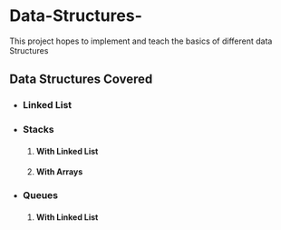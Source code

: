 # Data-Structures-
This project hopes to implement and teach the basics of different data Structures
## Data Structures Covered
<ul>
  <li> <h3>Linked List <h3></li>
  <li> <h3>Stacks </h3>    
      <ol>
      <li> <h4>With Linked List</h4></li>
      <li> <h4>With Arrays</h4></li>
    </ol></li>
  <li> <h3>Queues </h3>  
      <ol>
        <li> <h4>With Linked List</h4></li>
    </ol></li>
</ul>
   
